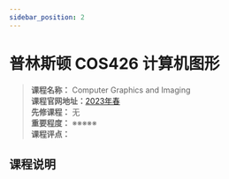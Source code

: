 ```yaml
---
sidebar_position: 2
---
```


# 普林斯顿 COS426 计算机图形




>**课程名称：** Computer Graphics and Imaging  
**课程官网地址：**[2023年春](https://cs184.eecs.berkeley.edu/sp23)  
**先修课程：** 无  
**重要程度：** ※※※※※  
**课程评点：** 

## 课程说明


<Comment></Comment>
